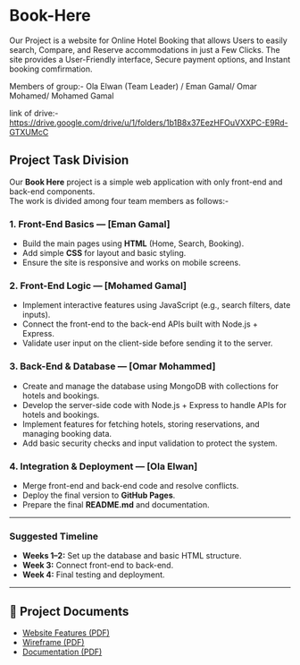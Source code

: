 # Book-Here
Our Project is a website for Online Hotel Booking that allows Users to easily search, Compare, and Reserve accommodations in just a Few Clicks. The site provides a User-Friendly interface, Secure payment options, and Instant booking comfirmation. 

Members of group:-
Ola Elwan (Team Leader) /
Eman Gamal/
Omar Mohamed/
Mohamed Gamal


link of drive:-    https://drive.google.com/drive/u/1/folders/1b1B8x37EezHFOuVXXPC-E9Rd-GTXUMcC

## Project Task Division

Our **Book Here** project is a simple web application with only front-end and back-end components.  
The work is divided among four team members as follows:-

### 1. Front-End Basics  — [Eman Gamal]
- Build the main pages using **HTML** (Home, Search, Booking).
- Add simple **CSS** for layout and basic styling.
- Ensure the site is responsive and works on mobile screens.

### 2. Front-End Logic  — [Mohamed Gamal]
- Implement interactive features using JavaScript (e.g., search filters, date inputs).
- Connect the front-end to the back-end APIs built with Node.js + Express.
- Validate user input on the client-side before sending it to the server.

### 3. Back-End & Database  — [Omar Mohammed]
- Create and manage the database using MongoDB with collections for hotels and bookings.
- Develop the server-side code with Node.js + Express to handle APIs for hotels and bookings.
- Implement features for fetching hotels, storing reservations, and managing booking data.
- Add basic security checks and input validation to protect the system.

### 4. Integration & Deployment  — [Ola Elwan]
- Merge front-end and back-end code and resolve conflicts.
- Deploy the final version to **GitHub Pages**.
- Prepare the final **README.md** and documentation.

---

### Suggested Timeline
- **Weeks 1–2:** Set up the database and basic HTML structure.  
- **Week 3:** Connect front-end to back-end.  
- **Week 4:** Final testing and deployment.

---

## 📄 Project Documents

- [Website Features (PDF)](docs/project-documentation.pdf)
- [Wireframe (PDF)](docs/project-features.pdf)
- [Documentation (PDF)](docs/project-wireframe.pdf)
 
